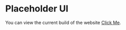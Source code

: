 # Placeholder UI

You can view the current build of the website [Click Me](https://raw.githack.com/omarm12/Natures_RPG/placeholder-ui/build/index.html?username=kai_vilbig).
